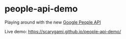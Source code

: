 # people-api-demo
Playing around with the new [Google People API](https://developers.google.com/people/)

Live demo: https://scarygami.github.io/people-api-demo/
